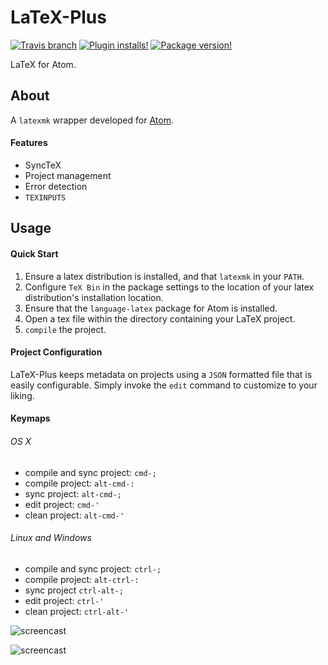 # LaTeX-Plus

[![Travis branch](https://img.shields.io/travis/andrewrynhard/atom-latex-plus/master.svg?style=flat-square)]()
[![Plugin installs!](https://img.shields.io/apm/dm/latex-plus.svg?style=flat-square)](https://atom.io/packages/latex-plus)
[![Package version!](https://img.shields.io/apm/v/latex-plus.svg?style=flat-square)](https://atom.io/packages/latex-plus)

LaTeX for Atom.

## About
  A `latexmk` wrapper developed for [Atom](https://atom.io).
#### Features
  * SyncTeX
  * Project management
  * Error detection
  * `TEXINPUTS`

## Usage
#### Quick Start
  1. Ensure a latex distribution is installed, and that `latexmk` in your `PATH`.
  2. Configure `TeX Bin` in the package settings to the location of your latex distribution's installation location.
  3. Ensure that the `language-latex` package for Atom is installed.
  4. Open a tex file within the directory containing your LaTeX project.
  5. `compile` the project.

#### Project Configuration
LaTeX-Plus keeps metadata on projects using a `JSON` formatted file that is
easily configurable. Simply invoke the `edit` command to customize to your
liking.

#### Keymaps

###### OS X
* compile and sync project: `cmd-;`
* compile project: `alt-cmd-:`
* sync project: `alt-cmd-;`
* edit project: `cmd-'`
* clean project: `alt-cmd-'`

###### Linux and Windows
* compile and sync project: `ctrl-;`
* compile project: `alt-ctrl-:`
* sync project `ctrl-alt-;`
* edit project: `ctrl-'`
* clean project: `ctrl-alt-'`

![screencast](https://raw.githubusercontent.com/andrewrynhard/atom-latex-plus/resources/gif/compile.gif)

![screencast](https://raw.githubusercontent.com/andrewrynhard/atom-latex-plus/resources/gif/errors.gif)

